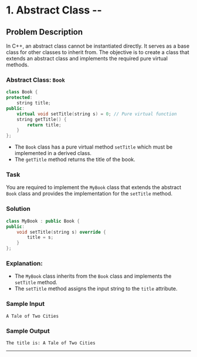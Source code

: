 # 1. Abstract Class --

## Problem Description
In C++, an abstract class cannot be instantiated directly. It serves as a base class for other classes to inherit from. The objective is to create a class that extends an abstract class and implements the required pure virtual methods.

### Abstract Class: `Book`

```cpp
class Book {
protected:
    string title;
public:
    virtual void setTitle(string s) = 0; // Pure virtual function
    string getTitle() {
        return title;
    }
};
```

- The `Book` class has a pure virtual method `setTitle` which must be implemented in a derived class.
- The `getTitle` method returns the title of the book.

### Task
You are required to implement the `MyBook` class that extends the abstract `Book` class and provides the implementation for the `setTitle` method.

### Solution

```cpp
class MyBook : public Book {
public:
    void setTitle(string s) override {
        title = s;
    }
};
```

### Explanation:
- The `MyBook` class inherits from the `Book` class and implements the `setTitle` method.
- The `setTitle` method assigns the input string to the `title` attribute.

### Sample Input

```
A Tale of Two Cities
```

### Sample Output

```
The title is: A Tale of Two Cities
```

---

